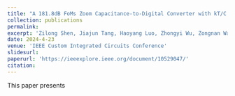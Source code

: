 ```yaml
---
title: "A 181.8dB FoMs Zoom Capacitance-to-Digital Converter with kT/C Noise Cancellation and Dead Band Operation"
collection: publications
permalink: 
excerpt: 'Zilong Shen, Jiajun Tang, Haoyang Luo, Zhongyi Wu, Zongnan Wang, Xing Zhang, Xiyuan Tang, Yuan Wang'
date: 2024-4-23
venue: 'IEEE Custom Integrated Circuits Conference'
slidesurl: 
paperurl: 'https://ieeexplore.ieee.org/document/10529047/'
citation: 
---
```


This paper presents
